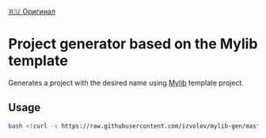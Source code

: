 [:ru: Оригинал](README.md)

Project generator based on the Mylib template
=============================================

Generates a project with the desired name using [Mylib](https://github.com/izvolov/mylib) template project.

Usage
-----

```bash
bash <(curl -s https://raw.githubusercontent.com/izvolov/mylib-gen/master/create.sh) path/to/project/directory MyFavouriteLibraryName
```
